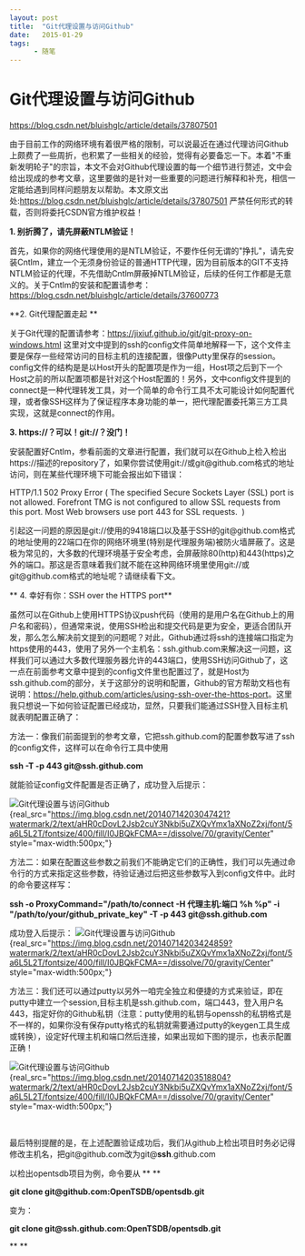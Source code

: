 ```yaml
---
layout: post
title:  "Git代理设置与访问Github"
date:   2015-01-29
tags:
      - 随笔
---
```


# Git代理设置与访问Github


https://blog.csdn.net/bluishglc/article/details/37807501



由于目前工作的网络环境有着很严格的限制，可以说最近在通过代理访问Github上颇费了一些周折，也积累了一些相关的经验，觉得有必要备忘一下。本着"不重新发明轮子"的宗旨，本文不会对Github代理设置的每一个细节进行赘述，文中会给出现成的参考文章，这里要做的是针对一些重要的问题进行解释和补充，相信一定能给遇到同样问题朋友以帮助。本文原文出处:<https://blog.csdn.net/bluishglc/article/details/37807501> 严禁任何形式的转载，否则将委托CSDN官方维护权益！

**1. 别折腾了，请先屏蔽NTLM验证！**

首先，如果你的网络代理使用的是NTLM验证，不要作任何无谓的"挣扎"，请先安装Cntlm，建立一个无须身份验证的普通HTTP代理，因为目前版本的GIT不支持NTLM验证的代理，不先借助Cntlm屏蔽掉NTLM验证，后续的任何工作都是无意义的。关于Cntlm的安装和配置请参考：<https://blog.csdn.net/bluishglc/article/details/37600773>

**2. Git代理配置走起 **

关于Git代理的配置请参考：<https://jixiuf.github.io/git/git-proxy-on-windows.html> 这里对文中提到的ssh的config文件简单地解释一下，这个文件主要是保存一些经常访问的目标主机的连接配置，很像Putty里保存的session。config文件的结构是是以Host开头的配置项是作为一组，Host项之后到下一个Host之前的所以配置项都是针对这个Host配置的！另外，文中config文件提到的connect是一种代理转发工具，对一个简单的命令行工具不太可能设计如何配置代理，或者像SSH这样为了保证程序本身功能的单一，把代理配置委托第三方工具实现，这就是connect的作用。

**3. https://？可以！git://？没门！**

安装配置好Cntlm，参看前面的文章进行配置，我们就可以在Github上检入检出https://描述的repository了，如果你尝试使用git://或git\@github.com格式的地址访问，则在某些代理环境下可能会报出如下错误：

HTTP/1.1 502 Proxy Error ( The specified Secure Sockets Layer (SSL) port
is not allowed. Forefront TMG is not configured to allow SSL requests
from this port. Most Web browsers use port 443 for SSL requests.  )

引起这一问题的原因是git://使用的9418端口以及基于SSH的git\@github.com格式的地址使用的22端口在你的网络环境里(特别是代理服务端)被防火墙屏蔽了。这是极为常见的，大多数的代理环境基于安全考虑，会屏蔽除80(http)和443(https)之外的端口。那这是否意味着我们就不能在这种网络环境里使用git://或git\@github.com格式的地址呢？请继续看下文。

**
4. 幸好有你：SSH over the HTTPS port**

虽然可以在Github上使用HTTPS协议push代码（使用的是用户名在Github上的用户名和密码），但通常来说，使用SSH检出和提交代码是更为安全，更适合团队开发，那么怎么解决前文提到的问题呢？对此，Github通过将ssh的连接端口指定为https使用的443，使用了另外一个主机名：ssh.github.com来解决这一问题，这样我们可以通过大多数代理服务器允许的443端口，使用SSH访问Github了，这一点在前面参考文章中提到的config文件里也配置过了，就是Host为ssh.github.com的部分，关于这部分的说明和配置，Github的官方帮助文档也有说明：<https://help.github.com/articles/using-ssh-over-the-https-port>。这里我只想说一下如何验证配置已经成功，显然，只要我们能通过SSH登入目标主机就表明配置正确了：

方法一：像我们前面提到的参考文章，它把ssh.github.com的配置参数写进了ssh的config文件，这样可以在命令行工具中使用

**ssh -T -p 443 git\@ssh.github.com**


就能验证config文件配置是否正确了，成功登入后提示：

![](https://simg.sinajs.cn/blog7style/images/common/sg_trans.gif "Git代理设置与访问Github"){real_src="https://img.blog.csdn.net/20140714203047421?watermark/2/text/aHR0cDovL2Jsb2cuY3Nkbi5uZXQvYmx1aXNoZ2xj/font/5a6L5L2T/fontsize/400/fill/I0JBQkFCMA==/dissolve/70/gravity/Center"
style="max-width:500px;"}

方法二：如果在配置这些参数之前我们不能确定它们的正确性，我们可以先通过命令行的方式来指定这些参数，待验证通过后把这些参数写入到config文件中。此时的命令要这样写：

**ssh -o ProxyCommand=\"/path/to/connect -H 代理主机:端口 %h %p\" -i
\"/path/to/your/github_private_key\" -T -p 443 git\@ssh.github.com**

成功登入后提示：
![](https://simg.sinajs.cn/blog7style/images/common/sg_trans.gif "Git代理设置与访问Github"){real_src="https://img.blog.csdn.net/20140714203424859?watermark/2/text/aHR0cDovL2Jsb2cuY3Nkbi5uZXQvYmx1aXNoZ2xj/font/5a6L5L2T/fontsize/400/fill/I0JBQkFCMA==/dissolve/70/gravity/Center"
style="max-width:500px;"}



方法三：我们还可以通过putty以另外一咱完全独立和便捷的方式来验证，即在putty中建立一个session,目标主机是ssh.github.com，端口443，登入用户名443，指定好你的Github私钥（注意：putty使用的私钥与openssh的私钥格式是不一样的，如果你没有保存putty格式的私钥就需要通过putty的keygen工具生成或转换），设定好代理主机和端口然后连接，如果出现如下图的提示，也表示配置正确！

![](https://simg.sinajs.cn/blog7style/images/common/sg_trans.gif "Git代理设置与访问Github"){real_src="https://img.blog.csdn.net/20140714203518804?watermark/2/text/aHR0cDovL2Jsb2cuY3Nkbi5uZXQvYmx1aXNoZ2xj/font/5a6L5L2T/fontsize/400/fill/I0JBQkFCMA==/dissolve/70/gravity/Center"
style="max-width:500px;"}



 

最后特别提醒的是，在上述配置验证成功后，我们从github上检出项目时务必记得修改主机名，把git\@github.com改为git@**ssh**.github.com

以检出opentsdb项目为例，命令要从
**
**

**git clone git\@github.com:OpenTSDB/opentsdb.git**


变为：


**git clone git\@ssh.github.com:OpenTSDB/opentsdb.git**

**
**

